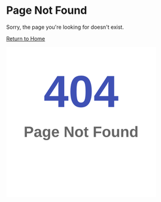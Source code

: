 # Page Not Found

Sorry, the page you're looking for doesn't exist.

[Return to Home](/)

![Page not found](assets/images/404.svg)